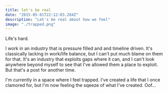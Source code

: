 ```yaml
---
title: let's be real
date: "2015-05-01T22:12:03.284Z"
description: "Let's be real about how we feel"
image: "./trapped.png"
---
```


Life's hard.

I work in an industry that is pressure filled and and timeline driven. It's classically lacking in work/life balance, but I can't put much blame on them for that. It's an industry that exploits gaps where it can, and I can't look anywhere beyond myself to see that I've allowed them a place to exploit. But that's a post for another time.

I'm currently in a space where I feel trapped. I've created a life that I once clamored for, but I'm now feeling the sqeeze of what I've created. Oof...
